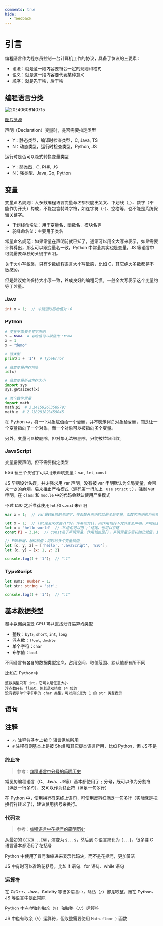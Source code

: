 ```yaml
---
comments: true
hide:
  - feedback
---
```


# 引言

编程语言作为程序员控制一台计算机工作的协议，具备了协议的三要素：

- 语法：就是这一段内容要符合一定的规则和格式
- 语义：就是这一段内容要代表某种意义
- 顺序：就是先干啥，后干啥

## 编程语言分类

![20240608140715](https://image.zuoright.com/20240608140715.png)

[图片来源](https://blog.xnsio.com/2011/07/11/dynamic-typing-is-not-weak-typing/)

声明（Declaration）变量时，是否需要指定类型

- Y：静态类型，编译时检查类型，C, Java, TS
- N：动态类型，运行时检查类型，Python, JS

运行时是否可以隐式转换变量类型

- Y：弱类型，C, PHP, JS
- N：强类型，Java, Go, Python

## 变量

变量命名规则：大多数编程语言变量命名都只能由英文、下划线（`_`）、数字（不能作为开头）构成，不能包含特殊字符，如连字符（-）、空格等，也不能是系统保留关键字。

- 下划线命名法：用于变量名、函数名、模块名等
- 驼峰命名法：主要用于类名

常量命名规范：如果常量在声明前就已知了，通常可以用全大写来表示，如果需要计算得出，那么可以跟变量名一致，Python 中常量其实也是变量，JS 等语言中可能需要单独的关键字声明。

关于大小写敏感，只有少数编程语言大小写敏感，比如 C，其它绝大多数都是不敏感的。

但是建议始终保持大小写一致，养成良好的编程习惯。一般全大写表示这个变量约等于常量。

### Java

``` java
int x = 1;  // 未赋值时初始值为：0
```

### Python

```python
# 变量不需要关键字声明
x = None  # 初始值可以赋值为：None
x = 1
x = "demo"

# 强类型
print(1 + '1')  # TypeError

# 获取变量内存地址
id(x)

# 获取变量所占内存大小
import sys
sys.getsizeof(x)

# 两个数学常量
import math
math.pi  # 3.141592653589793
math.e  # 2.718281828459045
```

在 Python 中，将一个对象赋值给一个变量，并不表示拷贝对象给变量，而是让一个变量指向了一个对象，而一个对象可以被指向多个变量。

另外，变量可以被删除，但对象无法被删除，只能被垃圾回收。

### JavaScript

变量需要声明，但不需要指定类型

ES6 有三个关键字可以用来声明变量：`var`, `let`, `const`

JS 早期设计失误，并未强求用 var 声明，没有被 var 申明默认为全局变量，会带来一定的麻烦，后来推出严格模式（源码第一行加上 `'use strict';`），强制 var 申明，在 `class` 和 `module` 中的代码会默认使用严格模式

不过 ES6 之后推荐使用 let 和 const 来声明

``` javascript
var x = 1;  // var是ES6前的关键字，在函数外声明的就是全局变量，函数内声明的为局部变量，如果重复声明内部变量会覆盖外部变量

let x = 1;  // let是用来改善var的，作用域为{}，同作用域内不允许重复声明，声明变量可以只声明不赋值，未赋值默认为 undefined
let x = "hello world"  // JS语句可以用`;`结尾，也可以忽略
const PI = 3.14;  // const用于声明常量，作用域也是{}，声明常量必须初始化赋值，且不能重新赋值

// ES6新增，解构赋值：同时给多个变量赋值
let [x, y, z] = ['hello', 'JavaScript', 'ES6'];
let {x, y} = {x: 1, y: 2}

console.log(1 + '1');  // "11"
```

### TypeScript

```typescript
let num1: number = 1;
let str: string = 'str';

console.log(1 + '1');  // "11"
```

## 基本数据类型

基本数据类型是 CPU 可以直接进行运算的类型

- 整数：`byte`, `short`, `int`, `long`
- 浮点数：`float`, `double`
- 单个字符：`char`
- 布尔值：`bool`

不同语言有各自的数据类型定义，占用空间、取值范围、默认值都有所不同

比如在 Python 中

```text
整数类型只有 int，它可以是任意大小
浮点数只有 float，但其是双精度 64 位的
没有表示单个字符串的 char 类型，可以用长度为 1 的 str 类型表示
```

## 语句

## 注释

- `//` 注释符基本上被 C 语言家族所用
- `#` 注释符则基本上是被 Shell 和其它脚本语言所用，比如 Python，但 JS 不是

### 终止符

> 参考：[编程语言中分号的简明历史](https://mp.weixin.qq.com/s/VLJZjMp1OuMDwIiL4NH1_g)

常见的编程语言（C、Java、JS等）基本都使用了 `;` 分号，既可以作为分割符（满足一行多句），又可以作为终止符（满足一句多行）

在 Python 中，使用换行符来终止语句，可使用反斜杠满足一句多行（实际就是把换行符转义了），建议使用括号来换行。

### 代码块

> 参考：[编程语言中花括号的简明历史](https://mp.weixin.qq.com/s/8-DgLMBfWSnR0j8Q83UzeQ)

从最初的 `BEGIN...END`，演变为 `$...$`，然后到 C 语言简化为 `{...}`，很多类 C 语言基本都沿用了花括号

Python 中使用了冒号和缩进来表示代码块，而不是花括号，更加简洁

JS 中有时可以省略花括号，比如 if 语句、for 语句、while 语句

### 运算符

在 C/C++、Java、Solidity 等很多语言中，除法（`/`）都是取整，而在 Python、JS 等语言中是正常除

Python 中有单独的取余（`%`）和取整（`//`）运算符

JS 中也有取余（`%`）运算符，但取整需要使用 `Math.floor()` 函数
